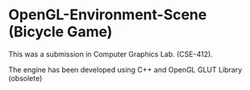 # OpenGL-Environment-Scene (Bicycle Game)

This was a submission in Computer Graphics Lab. (CSE-412). 

The engine has been developed using C++ and OpenGL GLUT Library (obsolete)
